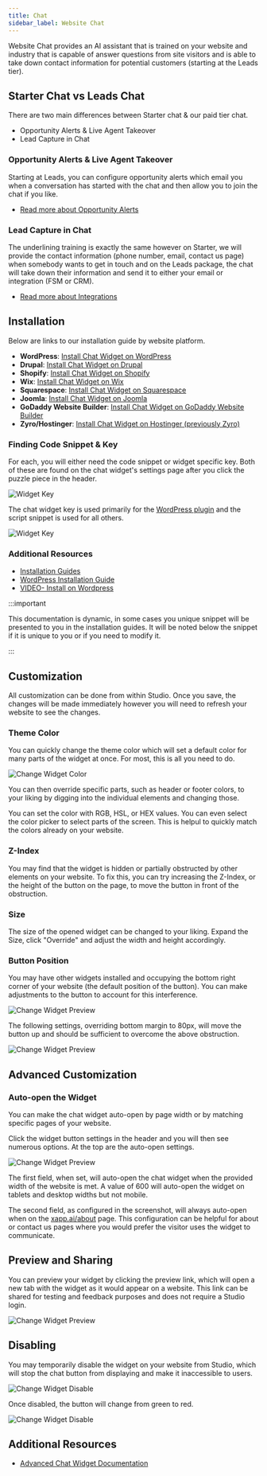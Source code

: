 ```yaml
---
title: Chat
sidebar_label: Website Chat
---
```


Website Chat provides an AI assistant that is trained on your website and industry that is capable of answer questions from site visitors and is able to take down contact information for potential customers (starting at the Leads tier).

## Starter Chat vs Leads Chat

There are two main differences between Starter chat & our paid tier chat.

- Opportunity Alerts & Live Agent Takeover
- Lead Capture in Chat

### Opportunity Alerts & Live Agent Takeover

Starting at Leads, you can configure opportunity alerts which email you when a conversation has started with the chat and then allow you to join the chat if you like.

- [Read more about Opportunity Alerts](/help/live-chat/overview)

### Lead Capture in Chat

The underlining training is exactly the same however on Starter, we will provide the contact information (phone number, email, contact us page) when somebody wants to get in touch and on the Leads package, the chat will take down their information and send it to either your email or integration (FSM or CRM).

- [Read more about Integrations](/help/integrations.md)

## Installation

Below are links to our installation guide by website platform.

- **WordPress**: [Install Chat Widget on WordPress](/help/install/wordpress)
- **Drupal**: [Install Chat Widget on Drupal](/help/install/drupal)
- **Shopify**: [Install Chat Widget on Shopify](/help/install/shopify)
- **Wix**: [Install Chat Widget on Wix](/help/install/wix)
- **Squarespace**: [Install Chat Widget on Squarespace](/help/install/squarespace)
- **Joomla**: [Install Chat Widget on Joomla](/help/install/joomla)
- **GoDaddy Website Builder**: [Install Chat Widget on GoDaddy Website Builder](/help/install/godaddy)
- **Zyro/Hostinger**: [Install Chat Widget on Hostinger (previously Zyro)](/help/install/zyro)

### Finding Code Snippet & Key

For each, you will either need the code snippet or widget specific key. Both of these are found on the chat widget's settings page after you click the puzzle piece in the header.

<div className="centered-image-container">
<img src="/img/channel/widget/chat-widget-installation-snippet.png" alt="Widget Key"/>
</div>

The chat widget key is used primarily for the [WordPress plugin](/help/install/wordpress) and the script snippet is used for all others.

<div className="centered-image-container">
<img src="/img/channel/widget/chat-widget-key.png" alt="Widget Key"/>
</div>

### Additional Resources

- [Installation Guides](/help/install/)
- [WordPress Installation Guide](/help/install/wordpress)
- [VIDEO- Install on Wordpress](https://www.youtube.com/watch?v=6x739gsVTt4&list=PLj26gRljku8BiAVezV9wNvyHrSeF_DRa8&index=14)

:::important

This documentation is dynamic, in some cases you unique snippet will be presented to you in the installation guides. It will be noted below the snippet if it is unique to you or if you need to modify it.

:::

## Customization

All customization can be done from within Studio. Once you save, the changes will be made immediately however you will need to refresh your website to see the changes.

### Theme Color

You can quickly change the theme color which will set a default color for many parts of the widget at once. For most, this is all you need to do.

   <div className="centered-image-container">
   <img src="/img/channel/widget/chat-widget-change-color.gif" alt="Change Widget Color"/>
   </div>

You can then override specific parts, such as header or footer colors, to your liking by digging into the individual elements and changing those.

You can set the color with RGB, HSL, or HEX values. You can even select the color picker to select parts of the screen. This is helpul to quickly match the colors already on your website.

### Z-Index

You may find that the widget is hidden or partially obstructed by other elements on your website. To fix this, you can try increasing the Z-Index, or the height of the button on the page, to move the button in front of the obstruction.

### Size

The size of the opened widget can be changed to your liking. Expand the Size, click "Override" and adjust the width and height accordingly.

### Button Position

You may have other widgets installed and occupying the bottom right corner of your website (the default position of the button). You can make adjustments to the button to account for this interference.

   <div className="centered-image-container">
   <img src="/img/channel/widget/widget-button-overlap.png" alt="Change Widget Preview"/>
   </div>

The following settings, overriding bottom margin to 80px, will move the button up and should be sufficient to overcome the above obstruction.

   <div className="centered-image-container">
   <img src="/img/channel/widget/chat-widget-adjust-button-position.png" alt="Change Widget Preview"/>
   </div>

## Advanced Customization

### Auto-open the Widget

You can make the chat widget auto-open by page width or by matching specific pages of your website.

Click the widget button settings in the header and you will then see numerous options. At the top are the auto-open settings.

   <div className="centered-image-container">
   <img src="/img/channel/widget/chat-widget-auto-open-settings.png" alt="Change Widget Preview"/>
   </div>

The first field, when set, will auto-open the chat widget when the provided width of the website is met. A value of 600 will auto-open the widget on tablets and desktop widths but not mobile.

The second field, as configured in the screenshot, will always auto-open when on the [xapp.ai/about](https://xapp.ai/about) page. This configuration can be helpful for about or contact us pages where you would prefer the visitor uses the widget to communicate.

## Preview and Sharing

You can preview your widget by clicking the preview link, which will open a new tab with the widget as it would appear on a website. This link can be shared for testing and feedback purposes and does not require a Studio login.

   <div className="centered-image-container">
   <img src="/img/channel/widget/chat-widget-preview-link.png" alt="Change Widget Preview"/>
   </div>

## Disabling

You may temporarily disable the widget on your website from Studio, which will stop the chat button from displaying and make it inaccessible to users.

   <div className="centered-image-container">
   <img src="/img/channel/widget/chat-widget-disable.png" alt="Change Widget Disable"/>
   </div>

Once disabled, the button will change from green to red.

   <div className="centered-image-container">
   <img src="/img/disable-the-widget.gif" alt="Change Widget Disable"/>
   </div>

## Additional Resources

- [Advanced Chat Widget Documentation](/docs/channels/channel-chat-widget)
